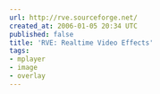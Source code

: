 ```yaml
---
url: http://rve.sourceforge.net/
created_at: 2006-01-05 20:34 UTC
published: false
title: 'RVE: Realtime Video Effects'
tags:
- mplayer
- image
- overlay
---
```



